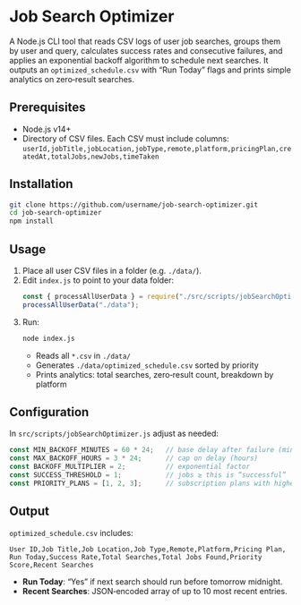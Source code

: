 # Job Search Optimizer

A Node.js CLI tool that reads CSV logs of user job searches, groups them by user and query, calculates success rates and consecutive failures, and applies an exponential backoff algorithm to schedule next searches. It outputs an `optimized_schedule.csv` with “Run Today” flags and prints simple analytics on zero‐result searches.

## Prerequisites

- Node.js v14+  
- Directory of CSV files. Each CSV must include columns:  
  `userId,jobTitle,jobLocation,jobType,remote,platform,pricingPlan,createdAt,totalJobs,newJobs,timeTaken`

## Installation

```bash
git clone https://github.com/username/job-search-optimizer.git
cd job-search-optimizer
npm install
```

## Usage

1. Place all user CSV files in a folder (e.g. `./data/`).  
2. Edit `index.js` to point to your data folder:
   ```js
   const { processAllUserData } = require("./src/scripts/jobSearchOptimizer");
   processAllUserData("./data");
   ```
3. Run:
   ```bash
   node index.js
   ```
   - Reads all `*.csv` in `./data/`  
   - Generates `./data/optimized_schedule.csv` sorted by priority  
   - Prints analytics: total searches, zero‐result count, breakdown by platform

## Configuration

In `src/scripts/jobSearchOptimizer.js` adjust as needed:
```js
const MIN_BACKOFF_MINUTES = 60 * 24;   // base delay after failure (minutes)
const MAX_BACKOFF_HOURS = 3 * 24;      // cap on delay (hours)
const BACKOFF_MULTIPLIER = 2;          // exponential factor
const SUCCESS_THRESHOLD = 1;           // jobs ≥ this is “successful”
const PRIORITY_PLANS = [1, 2, 3];      // subscription plans with higher priority
```

## Output

`optimized_schedule.csv` includes:
```
User ID,Job Title,Job Location,Job Type,Remote,Platform,Pricing Plan,
Run Today,Success Rate,Total Searches,Total Jobs Found,Priority Score,Recent Searches
```
- **Run Today**: “Yes” if next search should run before tomorrow midnight.  
- **Recent Searches**: JSON‐encoded array of up to 10 most recent entries.

```
